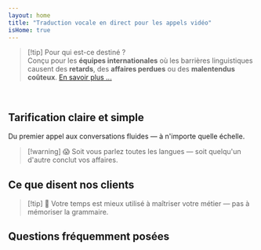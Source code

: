 ```yaml
---
layout: home
title: "Traduction vocale en direct pour les appels vidéo"
isHome: true
---
```


<!-- title: "Appels vidéo alimentés par l'interprétation simultanée" -->
<!-- text="Parlez votre langue maternelle. Entendez tout le monde — comme s'ils la parlaient aussi." -->

<HeroSection
  title="Rencontrez-vous dans **N'importe Quelle** Langue"
  text="Traduction vocale en direct dans les appels vidéo — **aucun** délai, **aucune** affaire perdue, **aucune** barrière linguistique.">

  <AuthButton text="Essayez-le dans votre langue" buttonClass="brand" eventName="im_try_it_attempt"/>
</HeroSection>

<span id="1"></span>
<FeatureBlock :card="{
  title: 'Traduction ≠ Compréhension. Voici ce qui suit.',
  details: 'Peu importe la langue, **votre voix est entendue — et comprise** — comme si vous partagiez la même langue.',
    items: [
      '✧ Naturellement, en [temps réel](./product/overview/how-it-works), et sans sous-titres ni décalage.',
      '✧ L\'interprétation alimentée par l\'IA capture le ton, l\'intention et la terminologie spécifique au secteur.',
    ],
  link: './product/overview/what-is-intermind',
  src: {
    light: '/media-kit/animals-cartoon-3-2.png',
    dark: '/1d.png',
  },
  inversion: false
}" />

<span id="2"></span>
<FeatureBlock :card="{
    title: 'L\'Esprit au Cœur de Vos Réunions',
    details: 'InterMind transforme chaque appel multilingue en connaissances claires et consultables.',
    items: [
      '✧ **Demandez n\'importe quoi** — l\'IA trouve des réponses **dans toutes vos réunions**.',
      '✧ Extrait automatiquement les tâches, les responsables et les échéances.',
      '✧ Résume les points clés dans n\'importe quelle langue — instantanément.',
    ],
    link: './product/overview/how-it-works#🧩-deep-memory-deep-understanding',
    src: {
      light: '/2l.png',
      dark: '/2d.png',
    },
    inversion: true
  }" />

<span id="3"></span>
<FeatureBlock :card="{
    title: 'Conçu pour les Réunions Sérieuses — Pas Seulement pour Parler',
    details: 'InterMind est une [plateforme de réunion vidéo de qualité professionnelle](./product/overview/video-meeting-platform), pas un simple module complémentaire ou plugin léger.',
    items: [
      '✧ Résolution 1080p, suppression intelligente du bruit, planification, modération, partage d\'écran, enregistrement, sous-titrage, chat des participants et intégration du calendrier — tout intégré, **prêt à l\'emploi**.',
    ],
    link: './product/overview/video-meeting-platform',
    src: {
      light: '/3l.mp4',
      dark: '/3d.mp4',
    },
    inversion: false
  }" />

<span id="4"></span>
<FeatureBlock
  :card="{
    title: 'Confidentialité Là Où Cela Compte',
    details:
      'InterMind est conçu pour les conversations critiques en matière de confiance — où la confidentialité et le contrôle comptent le plus.',
    items: [
      '✧ [Zones de Confidentialité](./product/overview/privacy-architecture) — UE, États-Unis, Asie du Sud-Est',
      '✧ **Aucune formation de données**. Aucun accès tiers.'
    ],
    link: './product/overview/privacy-architecture',
    src: {
      light: '/4l.png',
      dark: '/4d.png',
    },
    inversion: true
  }"
/>

> [!tip] Pour qui est-ce destiné ?  
> Conçu pour les **équipes internationales** où les barrières linguistiques causent des **retards**, des **affaires perdues** ou des **malentendus coûteux**. [En savoir plus ...](./product/overview/markets)

<br>

<span id="Pricing"></span>

## Tarification claire et simple

Du premier appel aux conversations fluides — à n'importe quelle échelle.

<PricingPlans :plans="[
  {
    title: '**Basique** &nbsp 1 utilisateur',
    price: '**Gratuit**',
    details: 'aucune carte de crédit requise',
    items: [
      '**25** réunions',
      '**100** participants en visioconférence [💬](#3)',
      '**30** Go de stockage partagé par utilisateur',
      'Recherche dans toutes vos réunions [💬](#2)',
      'Interprétation simultanée [💬](#1)',
    ],
  },
  {
    title: '**Pro**  &nbsp 1-99 utilisateurs',
    price: '**20 $** /mois/utilisateur, facturé annuellement',
    details: 'ou 25 $ facturé mensuellement',
    items: [
      '**Illimitées** réunions',
      '**150** participants en visioconférence [💬](#3)',
      '**2** To de stockage partagé par utilisateur',
      'Recherche dans toutes vos réunions [💬](#2)',
      'Interprétation simultanée [💬](#1)',
    ],
  },
  {
    title: '**Business** &nbsp 100+ utilisateurs',
    price: '**Tarification personnalisée**',
    details: 'Conçu pour la confidentialité',
    items: [
      '**Illimitées** réunions',
      '**500** participants en visioconférence [💬](#3)',
      '**5** To de stockage partagé par utilisateur',
      'Recherche dans toutes vos réunions [💬](#2)',
      'Interprétation simultanée [💬](#1)',
      '**Zones de confidentialité** [💬](#4)',
    ],
  }
]">
<AuthButton text="Essayer gratuitement" buttonClass="alt" eventName="im_try_it_attempt"/>
<AuthButton text="Acheter maintenant" buttonClass="brand" mode="checkout" eventName="im_buy_now_attempt"/>
<ContactFormModalNav buttonText="Parler à notre équipe" buttonClass="alt"/>
</PricingPlans>

> [!warning] 😱 Soit vous parlez toutes les langues — soit quelqu'un d'autre conclut vos affaires.

<span id="Testimonials"></span>

## Ce que disent nos clients

<AutoScrollTestimonials testimonialsUrl="/testimonials.json"/>

> [!tip] 🥇 Votre temps est mieux utilisé à maîtriser votre métier — pas à mémoriser la grammaire.

<span id="FAQ"></span>

## Questions fréquemment posées

<AccordionGroup :items="
[
  {
    q: 'Quelles langues InterMind prend-il en charge pour l\'interprétation ?',
    a: 'InterMind prend en charge **l\'interprétation en temps réel** dans les 19 langues suivantes :<br><br>- العربية (ar) – Arabe<br>- Čeština (cs) – Tchèque<br>- Deutsch (de) – Allemand<br>- English (en) – Anglais<br>- Español (es) – Espagnol<br>- Français (fr) – Français<br>- हिन्दी (hi) – Hindi<br>- Magyar (hu) – Hongrois<br>- Italiano (it) – Italien<br>- 日本語 (ja) – Japonais<br>- 한국어 (ko) – Coréen<br>- Nederlands (nl) – Néerlandais<br>- Polski (pl) – Polonais<br>- Português (pt) – Portugais<br>- Русский (ru) – Russe<br>- Türkçe (tr) – Turc<br>- 中文 (zh) – Chinois<br>- עברית (he) – Hébreu<br>- ไทย (th) – Thaï<br><br>Nous élargissons continuellement cette liste — de nouvelles langues sont ajoutées à chaque version majeure.'
  },
  {
    q: 'Qu\'est-ce qu\'un utilisateur sous licence et qu\'est-ce qu\'un participant ?',
    a: 'Un *utilisateur sous licence* possède une licence de réunion gratuite ou payante et peut programmer des réunions dans les limites de son plan. Les *participants* sont des invités — ils **n\'ont pas besoin de compte ou de licence** pour rejoindre et peuvent se connecter depuis n\'importe quel appareil **gratuitement**.'
  },
  {
    q: 'Combien de personnes peuvent utiliser une licence InterMind ?',
    a: 'Chaque *utilisateur sous licence* peut organiser **des réunions illimitées**. Si plusieurs membres de l\'équipe doivent organiser des réunions simultanément, chacun aura besoin de sa propre licence.'
  },
  {
    q: 'Quelle est la durée maximale d\'une réunion ?',
    a: 'Les réunions peuvent durer jusqu\'à **24 heures** sur tous les plans.'
  },
  {
    q: 'Y a-t-il une limite sur le nombre de réunions que je peux organiser ?',
    a: 'Le plan *Free Basic* inclut **25 réunions gratuites**. Les plans *Pro* et *Business* offrent des réunions illimitées avec plus de participants et de contrôle.'
  },
  {
    q: 'Comment InterMind assure-t-il la confidentialité et la sécurité des données ?',
    a: 'InterMind est **privé par conception**. Toutes les données sont traitées et stockées dans votre **Zone de confidentialité** sélectionnée — _UE_, _États-Unis_, ou _Asie_. Nous nous conformons au [**RGPD**](https://gdpr.eu), au [**CCPA**](https://oag.ca.gov/privacy/ccpa), et au PDPL des EAU, et **n\'utilisons jamais votre contenu** pour l\'entraînement ou l\'accès de tiers. Le contrôle avancé de la [Zone de confidentialité](./product/overview/privacy-architecture) est disponible sur le plan **Business**.'
  },
  {
    q: 'Puis-je essayer InterMind avant d\'acheter un plan ?',
    a: 'Absolument. Le plan *Free Basic* vous donne un accès complet aux fonctionnalités principales avec **25 réunions gratuites** — incluant **l\'interprétation simultanée** et **la recherche de réunions**. Aucune carte de crédit requise. Mise à niveau à tout moment.'
  },
  {
    q: 'Que faire si j\'ai besoin d\'aide ou de support ?',
    a: 'Le support est disponible via notre [centre d\'aide](./resources/help). Les utilisateurs *Business* bénéficient d\'un **support prioritaire** avec un contact dédié.'
  },
  {
    q: 'Comment gérer mon abonnement (mise à niveau, rétrogradation ou annulation) ?',
    a: 'Vous pouvez changer votre plan à tout moment via vos **paramètres de compte**. Les changements prennent effet **immédiatement**. Pour les annulations, les *plans mensuels* s\'annulent à la fin du cycle de facturation. Les *plans annuels* peuvent être annulés pour un **remboursement au prorata**.'
  },
  {
    q: 'Quelles langues InterMind prend-il en charge pour l\'interprétation ?',
    a: 'Nous prenons en charge **plus de 100 langues** avec interprétation en temps réel. La liste continue de s\'agrandir — consultez notre site web pour les mises à jour.'
  },
  {
    q: 'Puis-je utiliser InterMind pour des webinaires ou de grands événements ?',
    a: 'Oui. Les plans *Pro* et *Business* sont idéaux pour **les grandes réunions et webinaires** — avec support jusqu\'à **500 participants** sur *Business*.'
  },
]
"/>

<HomeFooter :columns="[
  {
    title: 'PRODUIT',
    links: [
      { text: 'Aperçu', link: './product/overview/what-is-intermind' },
      { text: 'Commencer', link: './product/guide/getting-started' },
      { text: 'Témoignages', link: '#testimonials' },
      { text: 'Tarifs', link: '#Pricing' },
    ]
  },
  {
    title: 'SUPPORT',
    links: [
      { text: 'Obtenir de l\'aide', link: './resources/help' },
      { text: 'FAQ', link: '#FAQ' },
      { text: 'État du service', link: 'https://status.mind.com/' },
      { text: 'Politique de confidentialité', link: './resources/company/Privacy-Policy' },
      { text: 'Guide juridique IA', link: './resources/company/Legal-Regulations-for-AI-Services' },
      // { text: 'Privacy Settings', link: '#' },
    ]
  },
  {
    title: 'RESSOURCES',
    links: [
      // { text: 'Blog', link: './blog' },
      { text: 'Ressources de marque', link: './resources/media-kit' },
      { text: 'Documentation API IA / LLM', link: 'https://mind.com/llms-full.txt' },
    ]
  },
  {
    title: 'ENTREPRISE',
    links: [
      { text: 'À propos', link: './resources/company/about' },
      { text: 'Équipe', link: './resources/company/team' },
      // { text: 'Careers', link: './resources/company/careers' },
      { text: 'Contacts', link: './resources/company/contacts' }
    ]
  },
]" />
